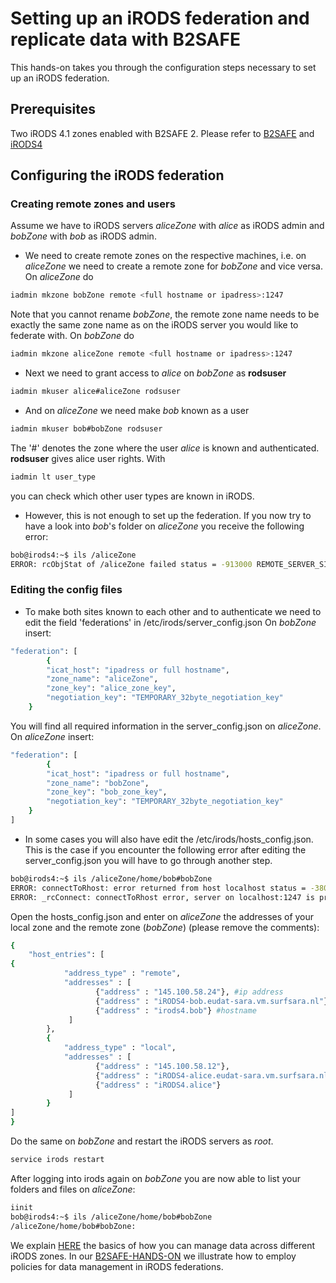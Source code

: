 # Setting up an iRODS federation and replicate data with B2SAFE
This hands-on takes you through the configuration steps necessary to set up an iRODS federation.

## Prerequisites
Two iRODS 4.1 zones enabled with B2SAFE 2.
Please refer to [B2SAFE](https://github.com/chStaiger/B2SAFE-B2STAGE-Training/blob/master/install_B2SAFE.md) 
 and [iRODS4](https://github.com/chStaiger/B2SAFE-B2STAGE-Training/blob/master/install_iRODS4.md)

## Configuring the iRODS federation
### Creating remote zones and users
Assume we have to iRODS servers *aliceZone* with *alice* as iRODS admin and *bobZone* with *bob* as iRODS admin.
- We need to create remote zones on the respective machines, i.e. on *aliceZone* we need to create a remote zone for *bobZone* and vice versa. On *aliceZone* do
```sh
iadmin mkzone bobZone remote <full hostname or ipadress>:1247
```
Note that you cannot rename *bobZone*, the remote zone name needs to be exactly the same zone name as on the iRODS server you would like to federate with. On *bobZone* do
```sh
iadmin mkzone aliceZone remote <full hostname or ipadress>:1247
```

- Next we need to grant access to *alice* on *bobZone* as **rodsuser** 
```sh
iadmin mkuser alice#aliceZone rodsuser
```
- And on *aliceZone* we need make *bob* known as a user 
```sh
iadmin mkuser bob#bobZone rodsuser
```
The '#' denotes the zone where the user *alice* is known and authenticated. 
**rodsuser** gives alice user rights. With
```sh
iadmin lt user_type
```
you can check which other user types are known in iRODS.

- However, this is not enough to set up the federation. If you now try to have a look into *bob*'s folder on *aliceZone* you receive the following error:
```sh
bob@irods4:~$ ils /aliceZone
ERROR: rcObjStat of /aliceZone failed status = -913000 REMOTE_SERVER_SID_NOT_DEFINED
```

### Editing the config files
- To make both sites known to each other and to authenticate we need to edit the field 'federations' in /etc/irods/server_config.json
On *bobZone* insert:
```sh
"federation": [
        {
        "icat_host": "ipadress or full hostname",
        "zone_name": "aliceZone",
        "zone_key": "alice_zone_key",
        "negotiation_key": "TEMPORARY_32byte_negotiation_key"
    }
```
You will find all required information in the server_config.json on *aliceZone*.
On *aliceZone* insert:
```sh
"federation": [
        {
        "icat_host": "ipadress or full hostname",
        "zone_name": "bobZone",
        "zone_key": "bob_zone_key",
        "negotiation_key": "TEMPORARY_32byte_negotiation_key"
    }
]
```

- In some cases you will also have edit the /etc/irods/hosts_config.json. This is the case if you encounter the following error after editing the server_config.json you will have to go through another step.
```sh
bob@irods4:~$ ils /aliceZone/home/bob#bobZone
ERROR: connectToRhost: error returned from host localhost status = -38000 status = -38000 SYS_AGENT_INIT_ERR
ERROR: _rcConnect: connectToRhost error, server on localhost:1247 is probably down status = -38000 SYS_AGENT_INIT_ERR
```
Open the hosts_config.json and enter on *aliceZone* the addresses of your local zone and the remote zone (*bobZone*) (please remove the comments):
```sh
{
    "host_entries": [
{
            "address_type" : "remote",
            "addresses" : [
                   {"address" : "145.100.58.24"}, #ip address
                   {"address" : "iRODS4-bob.eudat-sara.vm.surfsara.nl"}, #full server name
                   {"address" : "irods4.bob"} #hostname
             ]
        },
        {
            "address_type" : "local",
            "addresses" : [
                   {"address" : "145.100.58.12"},
                   {"address" : "iRODS4-alice.eudat-sara.vm.surfsara.nl"},
                   {"address" : "iRODS4.alice"}
             ]
        }
]
}
```
Do the same on *bobZone* and restart the iRODS servers as *root*.

```sh
service irods restart
```

After logging into irods again on *bobZone* you are now able to list your folders and files on *aliceZone*:
```sh
iinit
bob@irods4:~$ ils /aliceZone/home/bob#bobZone
/aliceZone/home/bob#bobZone:
```

We explain [HERE](https://github.com/chStaiger/B2SAFE-B2STAGE-Training/blob/master/iRODS_federations_handson.md) the basics of how you can manage data across different iRODS zones.
In our [B2SAFE-HANDS-ON](https://github.com/chStaiger/B2SAFE-B2STAGE-Training/blob/master/B2SAFE_handson.md) we illustrate how to employ policies for data management in iRODS federations. 
